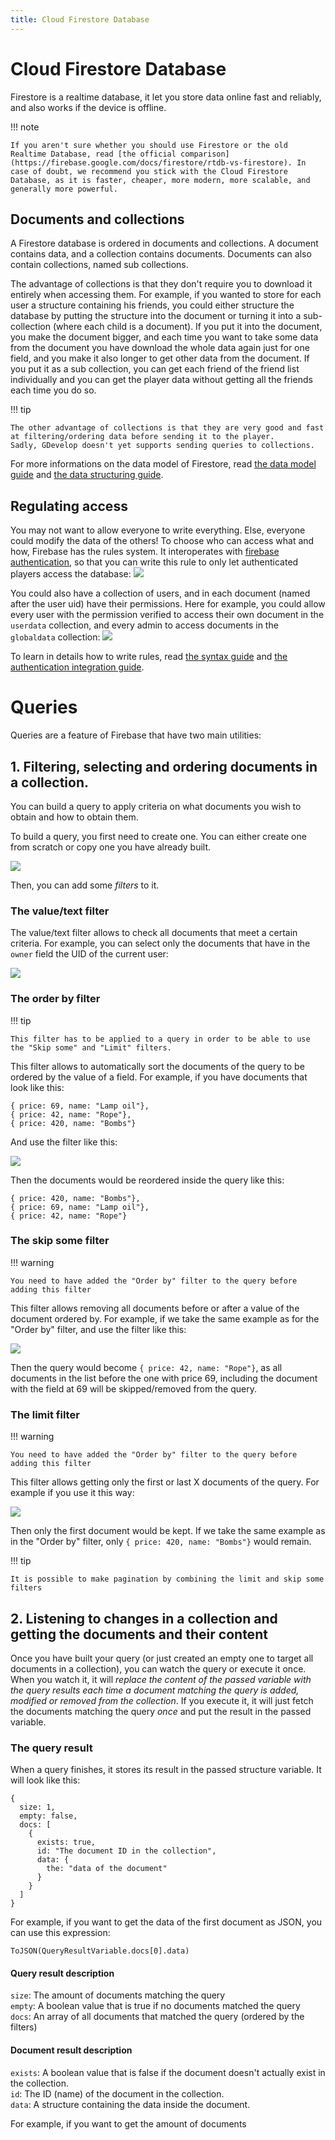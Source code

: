 ```yaml
---
title: Cloud Firestore Database
---
```

# Cloud Firestore Database

Firestore is a realtime database, it let you store data online fast and reliably, and also works if the device is offline.

!!! note

    If you aren't sure whether you should use Firestore or the old Realtime Database, read [the official comparison](https://firebase.google.com/docs/firestore/rtdb-vs-firestore). In case of doubt, we recommend you stick with the Cloud Firestore Database, as it is faster, cheaper, more modern, more scalable, and generally more powerful. 

## Documents and collections

A Firestore database is ordered in documents and collections. A document contains data, and a collection contains documents. 
Documents can also contain collections, named sub collections.

The advantage of collections is that they don't require you to download it entirely when accessing them. 
For example, if you wanted to store for each user a structure containing his friends, 
you could either structure the database by putting the structure into the document or 
turning it into a sub-collection (where each child is a document). 
If you put it into the document, you make the document bigger, and each time you want to take some data 
from the document you have download the whole data again just for one field, and you make it also longer 
to get other data from the document. If you put it as a sub collection, you can get each friend of 
the friend list individually and you can get the player data without getting all the friends each time you do so.

!!! tip
    
        
    The other advantage of collections is that they are very good and fast at filtering/ordering data before sending it to the player. 
    Sadly, GDevelop doesn't yet supports sending queries to collections.
    

For more informations on the data model of Firestore, read 
[the data model guide](https://firebase.google.com/docs/firestore/data-model) and 
[the data structuring guide](https://firebase.google.com/docs/firestore/manage-data/structure-data).

## Regulating access

You may not want to allow everyone to write everything. 
Else, everyone could modify the data of the others! To choose who can access what and how, Firebase has the rules system. 
It interoperates with [firebase authentication](/gdevelop5/all-features/firebase/authentication), so that you can write this rule to only let 
authenticated players access the database:
![](/gdevelop5/all-features/firebase/firestore/pasted/20201205-202545.png)

You could also have a collection of users, and in each document (named after the user uid) have their permissions. 
Here for example, you could allow every user with the permission verified to access their own document in the `userdata` collection, 
and every admin to access documents in the `globaldata` collection:
![](/gdevelop5/all-features/firebase/firestore/pasted/20201205-203628.png)

To learn in details how to write rules, read 
[the syntax guide](https://firebase.google.com/docs/rules/rules-language) and 
[the authentication integration guide](https://firebase.google.com/docs/rules/rules-and-auth).

# Queries

Queries are a feature of Firebase that have two main utilities:

## 1. Filtering, selecting and ordering documents in a collection.

You can build a query to apply criteria on what documents you wish to obtain and how to obtain them.

To build a query, you first need to create one. You can either create one from scratch or copy one you have already built.

![](/gdevelop5/all-features/firebase/firestore/pasted/20210526-001217.png)

Then, you can add some *filters* to it.

### The value/text filter

The value/text filter allows to check all documents that meet a certain criteria. For example, you can select only the documents that have in the `owner` field the UID of the current user:

![](/gdevelop5/all-features/firebase/firestore/pasted/20210526-001747.png)

### The order by filter

!!! tip

    This filter has to be applied to a query in order to be able to use the "Skip some" and "Limit" filters.

This filter allows to automatically sort the documents of the query to be ordered by the value of a field. For example, if you have documents that look like this:

```
{ price: 69, name: "Lamp oil"},
{ price: 42, name: "Rope"},
{ price: 420, name: "Bombs"}
```

And use the filter like this:

![](/gdevelop5/all-features/firebase/firestore/pasted/20210526-002304.png)

Then the documents would be reordered inside the query like this:

```
{ price: 420, name: "Bombs"},
{ price: 69, name: "Lamp oil"},
{ price: 42, name: "Rope"}
```

### The skip some filter

!!! warning

    You need to have added the "Order by" filter to the query before adding this filter

This filter allows removing all documents before or after a value of the document ordered by. For example, if we take the same example as for the "Order by" filter, and use the filter like this:

![](/gdevelop5/all-features/firebase/firestore/pasted/20210526-003048.png)

Then the query would become `{ price: 42, name: "Rope"}`, as all documents in the list before the one with price 69, including the document with the field at 69 will be skipped/removed from the query.

### The limit filter

!!! warning

    You need to have added the "Order by" filter to the query before adding this filter

This filter allows getting only the first or last X documents of the query. For example if you use it this way:

![](/gdevelop5/all-features/firebase/firestore/pasted/20210526-003435.png)

Then only the first document would be kept. If we take the same example as in the "Order by" filter, only `{ price: 420, name: "Bombs"}` would remain.

!!! tip

    It is possible to make pagination by combining the limit and skip some filters

## 2. Listening to changes in a collection and getting the documents and their content

Once you have built your query (or just created an empty one to target all documents in a collection), you can watch the query or execute it once. When you watch it, it will *replace the content of the passed variable with the query results each time a document matching the query is added, modified or removed from the collection*. If you execute it, it will just fetch the documents matching the query *once* and put the result in the passed variable.

### The query result 

When a query finishes, it stores its result in the passed structure variable. It will look like this:
```
{
  size: 1,
  empty: false,
  docs: [
    {
      exists: true,
      id: "The document ID in the collection",
      data: {
        the: "data of the document"
      }
    }
  ]
}
```

For example, if you want to get the data of the first document as JSON, you can use this expression:

`ToJSON(QueryResultVariable.docs[0].data)`

#### Query result description

`size`: The amount of documents matching the query  
`empty`: A boolean value that is true if no documents matched the query  
`docs`: An array of all documents that matched the query (ordered by the filters)  

#### Document result description

`exists`: A boolean value that is false if the document doesn't actually exist in the collection.  
`id`: The ID (name) of the document in the collection.  
`data`: A structure containing the data inside the document.  

For example, if you want to get the amount of documents